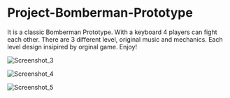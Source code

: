# Project-Bomberman-Prototype
It is a classic Bomberman Prototype. With a keyboard 4 players can fight each other. There are 3 different level, original music and mechanics. Each level design insipired by orginal game. Enjoy!

![Screenshot_3](https://user-images.githubusercontent.com/88538924/236845332-c3d55209-53ef-4004-95a7-10469ac4f447.png)

![Screenshot_4](https://user-images.githubusercontent.com/88538924/236845341-86c3333f-b738-441f-a190-614ea9732b79.png)

![Screenshot_5](https://user-images.githubusercontent.com/88538924/236845345-47b24033-f0dd-4e4f-8dea-ab9d13cb9373.png)


